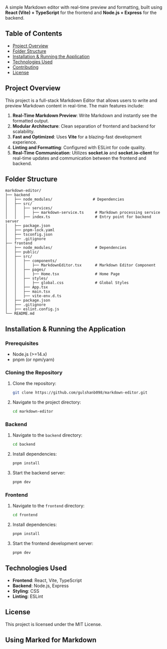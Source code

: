 A simple Markdown editor with real-time preview and formatting, built using **React (Vite) + TypeScript** for the frontend and **Node.js + Express** for the backend.

## Table of Contents

- [Project Overview](#project-overview)
- [Folder Structure](#folder-structure)
- [Installation & Running the Application](#installation--running-the-application)
- [Technologies Used](#technologies-used)
- [Contributing](#contributing)
- [License](#license)

## Project Overview
This project is a full-stack Markdown Editor that allows users to write and preview Markdown content in real-time. The main features include:

1. **Real-Time Markdown Preview**: Write Markdown and instantly see the formatted output.
2. **Modular Architecture**: Clean separation of frontend and backend for scalability.
3. **Fast and Optimized**: Uses **Vite** for a blazing-fast development experience.
4. **Linting and Formatting**: Configured with ESLint for code quality.
5. **Real-Time Communication**: Utilizes **socket.io** and **socket.io-client** for real-time updates and communication between the frontend and backend.

## Folder Structure

```plaintext
markdown-editor/
├── backend
│   ├── node_modules/                  # Dependencies
│   ├── src/
│   │   ├── services/
│   │   │   ├── markdown-service.ts     # Markdown processing service
│   │   ├── index.ts                    # Entry point for backend server
│   ├── package.json
│   ├── pnpm-lock.yaml
│   ├── tsconfig.json
│   ├── .gitignore
├── frontend
│   ├── node_modules/                   # Dependencies
│   ├── public/
│   ├── src/
│   │   ├── components/
│   │   │   ├── MarkdownEditor.tsx      # Markdown Editor Component
│   │   ├── pages/
│   │   │   ├── Home.tsx                # Home Page
│   │   ├── styles/
│   │   │   ├── global.css              # Global Styles
│   │   ├── App.tsx
│   │   ├── main.tsx
│   │   ├── vite-env.d.ts
│   ├── package.json
│   ├── .gitignore
│   ├── eslint.config.js
└── README.md
```

## Installation & Running the Application

### Prerequisites
- Node.js (>=14.x)
- pnpm (or npm/yarn)

### Cloning the Repository
1. Clone the repository:
    ```sh
    git clone https://github.com/gulshanb098/markdown-editor.git
    ```
2. Navigate to the project directory:
    ```sh
    cd markdown-editor
    ```

### Backend
1. Navigate to the `backend` directory:
    ```sh
    cd backend
    ```
2. Install dependencies:
    ```sh
    pnpm install
    ```
3. Start the backend server:
    ```sh
    pnpm dev
    ```

### Frontend
1. Navigate to the `frontend` directory:
    ```sh
    cd frontend
    ```
2. Install dependencies:
    ```sh
    pnpm install
    ```
3. Start the frontend development server:
    ```sh
    pnpm dev
    ```

## Technologies Used
- **Frontend**: React, Vite, TypeScript
- **Backend**: Node.js, Express
- **Styling**: CSS
- **Linting**: ESLint

## License
This project is licensed under the MIT License.

## Using Marked for Markdown
